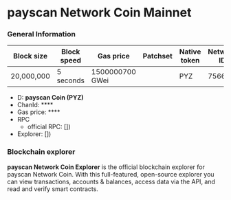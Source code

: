 # payscan Network Coin Mainnet

### General Information

| Block size | Block speed | Gas price       | Patchset | Native token | Network ID |
| ---------- | ----------- | --------------- | -------- | ------------ | ---------- |
| 20,000,000 | 5 seconds   | 1500000700 GWei |          | PYZ          | 756689      |

- D: **payscan Coin (PYZ)**
- ChanId: \*\*\*\*
- Gas price: \*\*\*\*
- RPC
  - official RPC: [])​
- Explorer: [])​

### Blockchain explorer

**payscan Network Coin Explorer** is the official blockchain explorer for payscan Network Coin. With this full-featured, open-source explorer you can view transactions, accounts & balances, access data via the API, and read and verify smart contracts.

###
